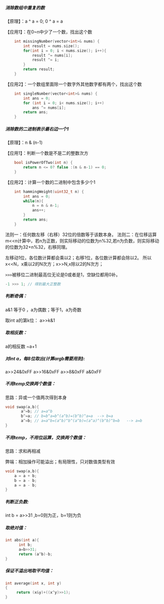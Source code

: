 ##### 消除数组中重复的数

【原理】：a ^ a = 0; 0 ^ a = a

【应用1】：在0~n中少了一个数，找出这个数

```cpp
    int missingNumber(vector<int>& nums) {
        int result = nums.size();
        for(int i = 0; i < nums.size(); i++){
            result ^= nums[i];
            result ^= i;
        }
        return result;
    }
```

【应用2】：一个数组里面除一个数字外其他数字都有两个，找出这个数

```cpp
    int singleNumber(vector<int>& nums) {
        int ans = 0;
        for (int i = 0; i< nums.size(); i++)
            ans ^= nums[i];
        return ans;
    }
```

##### 消除数的二进制表示最右边一个1

【原理】：n & (n-1)

【应用1】：判断一个数是不是二的整数次方

```cpp
    bool isPowerOfTwo(int n) {
        return n <= 0? false :(n & n-1) == 0;
    }
```

【应用2】：计算一个数的二进制中包含多少个1

```cpp
    int hammingWeight(uint32_t n) {
        int ans = 0;
        while(n){
            n = n & n-1;
            ans++;
        }
        return ans;
    }
```



法则一：任何数左移（右移）32位的倍数等于该数本身。
法则二：在位移运算m<<n计算中，若n为正数，则实际移动的位数为n%32,若n为负数，则实际移动的位数为32+n%32，右移同理。

左移动1位，各位数计算都会乘以2；右移1位，各位数计算都会除以2。
所以x<<N，x乘以2的N次方；x>>N,x除以2的N次方；

`>>>`被移位二进制最高位无论是0或者是1，空缺位都用0补。

```cpp
-1 >>> 1; // 得到最大正整数
```

##### 判断奇偶：

 a&1  等于0 ，a为偶数；等于1，a为奇数

取int a的第k位：
 a>>k&1

##### 取相反数：

 a的相反数   ~a+1

##### 对int a，每8位取出(计算argb需要用到):

 a>>24&0xFF
 a>>16&0xFF
 a>>8&0xFF
 a&0xFF

##### 不用temp交换两个数值：

思路：异或一个值两次得到本身

```cpp
void swap(a,b){
       a^=b; // a=a^b
       b^=a; // b=b^a=b^(a^b)=(b^b)^a=a  --> b=a
       a^=b; // a=a^b=(a^b)^b^(a^b)=(a^a)^(b^b)^b=b   --> a=b
}
```

##### 不用temp，不用位运算，交换两个数值：

思路：求和再相减

弊端：相加操作可能溢出；有局限性，只对数值类型有效

```cpp
void swap(a,b){
    a = a + b;
    b = a - b;
    a = a - b;
}
```



##### 判断正负数:

int b = a>>31 ,b=0则为正，b=1则为负

##### 取绝对值：

```cpp
int abs(int a){
      int b;
      a=b>>31;
      return (a^b)-b;
}
```

##### 保证不溢出地取平均值：

```cpp
int average(int x, int y)  
{   
     return (x&y)+((x^y)>>1);
}
```

